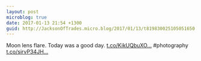 ```yaml
---
layout: post
microblog: true
date: 2017-01-13 21:54 +1300
guid: http://JacksonOfTrades.micro.blog/2017/01/13/t819830025105051650.html
---
```

Moon lens flare. Today was a good day. [t.co/KikUQbuXO...](https://t.co/KikUQbuXOU) #photography [t.co/sirvP34JH...](https://t.co/sirvP34JHz)
